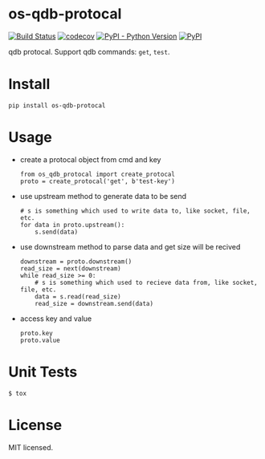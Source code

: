 # os-qdb-protocal

[![Build Status](https://www.travis-ci.org/cfhamlet/os-qdb-protocal.svg?branch=master)](https://www.travis-ci.org/cfhamlet/os-qdb-protocal)
[![codecov](https://codecov.io/gh/cfhamlet/os-qdb-protocal/branch/master/graph/badge.svg)](https://codecov.io/gh/cfhamlet/os-qdb-protocal)
[![PyPI - Python Version](https://img.shields.io/pypi/pyversions/os-qdb-protocal.svg)](https://pypi.python.org/pypi/os-qdb-protocal)
[![PyPI](https://img.shields.io/pypi/v/os-qdb-protocal.svg)](https://pypi.python.org/pypi/os-qdb-protocal)


qdb protocal. Support qdb commands: ``get``, ``test``.
 

# Install

`pip install os-qdb-protocal`

# Usage

* create a protocal object from cmd and key

    ```
    from os_qdb_protocal import create_protocal
    proto = create_protocal('get', b'test-key')
    ```

* use upstream method to generate data to be send

  
    ```
    # s is something which used to write data to, like socket, file, etc.
    for data in proto.upstream(): 
        s.send(data)
    ```

* use downstream method to parse data and get size will be recived

    ```
    downstream = proto.downstream()
    read_size = next(downstream)
    while read_size >= 0:
        # s is something which used to recieve data from, like socket, file, etc.
        data = s.read(read_size)
        read_size = downstream.send(data)
    ```

* access key and value

    ```
    proto.key
    proto.value
    ```


# Unit Tests

`$ tox`

# License

MIT licensed.
